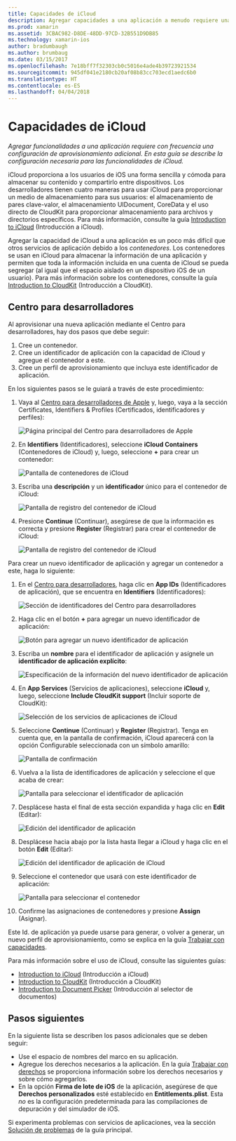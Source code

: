 ```yaml
---
title: Capacidades de iCloud
description: Agregar capacidades a una aplicación a menudo requiere una configuración de aprovisionamiento adicional. En esta guía se describe la configuración necesaria para las capacidades de iCloud.
ms.prod: xamarin
ms.assetid: 3CBAC982-D8DE-48DD-97CD-32B551D9DB85
ms.technology: xamarin-ios
author: bradumbaugh
ms.author: brumbaug
ms.date: 03/15/2017
ms.openlocfilehash: 7e18bff7f32303cb0c5016e4ade4b39723921534
ms.sourcegitcommit: 945df041e2180cb20af08b83cc703ecd1aedc6b0
ms.translationtype: HT
ms.contentlocale: es-ES
ms.lasthandoff: 04/04/2018
---
```

# <a name="icloud-capabilities"></a>Capacidades de iCloud

_Agregar funcionalidades a una aplicación requiere con frecuencia una configuración de aprovisionamiento adicional. En esta guía se describe la configuración necesaria para las funcionalidades de iCloud._

iCloud proporciona a los usuarios de iOS una forma sencilla y cómoda para almacenar su contenido y compartirlo entre dispositivos. Los desarrolladores tienen cuatro maneras para usar iCloud para proporcionar un medio de almacenamiento para sus usuarios: el almacenamiento de pares clave-valor, el almacenamiento UIDocument, CoreData y el uso directo de CloudKit para proporcionar almacenamiento para archivos y directorios específicos. Para más información, consulte la guía [Introduction to iCloud](~/ios/data-cloud/introduction-to-icloud.md) (Introducción a iCloud).

Agregar la capacidad de iCloud a una aplicación es un poco más difícil que otros servicios de aplicación debido a los _contenedores_. Los contenedores se usan en iCloud para almacenar la información de una aplicación y permiten que toda la información incluida en una cuenta de iCloud se pueda segregar (al igual que el espacio aislado en un dispositivo iOS de un usuario). Para más información sobre los contenedores, consulte la guía [Introduction to CloudKit](~/ios/data-cloud/intro-to-cloudkit.md) (Introducción a CloudKit).

<!--# Xcode

The steps in section [Adding App Services ](~/ios/deploy-test/provisioning/capabilities/index.md) above can be used to toggle the required iCloud capability. Depending on which means of storage is being used in your app, you may need to do additional setup. The image below shows the iCloud capabilities pane:

 ![iCloud Capability section](icloud-capabilities-images/image21.png)

First select the required service. If iCloud Documents or CloudKit have been selected, you must select a container. Selecting the default container will create a new container that is unique to the app. Alternatively, if you have created a container either via Xcode or the developer portal, select it here.
-->

<a name="icloud-developer-center" />

## <a name="developer-center"></a>Centro para desarrolladores

Al aprovisionar una nueva aplicación mediante el Centro para desarrolladores, hay dos pasos que debe seguir:

1.  Cree un contenedor.
2.  Cree un identificador de aplicación con la capacidad de iCloud y agregue el contenedor a este.
3. Cree un perfil de aprovisionamiento que incluya este identificador de aplicación.

En los siguientes pasos se le guiará a través de este procedimiento:

1.  Vaya al [Centro para desarrolladores de Apple](https://developer.apple.com/account/) y, luego, vaya a la sección Certificates, Identifiers & Profiles (Certificados, identificadores y perfiles): 
    
     ![Página principal del Centro para desarrolladores de Apple](icloud-capabilities-images/image22.png)

2.  En **Identifiers** (Identificadores), seleccione **iCloud Containers** (Contenedores de iCloud) y, luego, seleccione **+** para crear un contenedor:  
    
    ![Pantalla de contenedores de iCloud](icloud-capabilities-images/image23.png)

3.  Escriba una **descripción** y un **identificador** único para el contenedor de iCloud: 
    
    ![Pantalla de registro del contenedor de iCloud](icloud-capabilities-images/image24.png)

4.  Presione **Continue** (Continuar), asegúrese de que la información es correcta y presione **Register** (Registrar) para crear el contenedor de iCloud:  
    
    ![Pantalla de registro del contenedor de iCloud](icloud-capabilities-images/image25.png)

Para crear un nuevo identificador de aplicación y agregar un contenedor a este, haga lo siguiente:

1.  En el [Centro para desarrolladores](https://developer.apple.com/account/), haga clic en **App IDs** (Identificadores de aplicación), que se encuentra en **Identifiers** (Identificadores): 
    
    ![Sección de identificadores del Centro para desarrolladores](icloud-capabilities-images/image26.png)

2.  Haga clic en el botón **+** para agregar un nuevo identificador de aplicación: 
    
    ![Botón para agregar un nuevo identificador de aplicación](icloud-capabilities-images/image27.png)

3.  Escriba un **nombre** para el identificador de aplicación y asígnele un **identificador de aplicación explícito**:
    
    ![Especificación de la información del nuevo identificador de aplicación](icloud-capabilities-images/image28.png)

4.  En **App Services** (Servicios de aplicaciones), seleccione **iCloud** y, luego, seleccione **Include CloudKit support** (Incluir soporte de CloudKit):
    
    ![Selección de los servicios de aplicaciones de iCloud](icloud-capabilities-images/image29.png)

5.  Seleccione **Continue** (Continuar) y **Register** (Registrar). Tenga en cuenta que, en la pantalla de confirmación, iCloud aparecerá con la opción Configurable seleccionada con un símbolo amarillo:   
    
    ![Pantalla de confirmación](icloud-capabilities-images/image30.png)

6.  Vuelva a la lista de identificadores de aplicación y seleccione el que acaba de crear: 
    
    ![Pantalla para seleccionar el identificador de aplicación](icloud-capabilities-images/image31.png)

7.  Desplácese hasta el final de esta sección expandida y haga clic en **Edit** (Editar):
    
    ![Edición del identificador de aplicación](icloud-capabilities-images/image32.png)

8.  Desplácese hacia abajo por la lista hasta llegar a iCloud y haga clic en el botón **Edit** (Editar):  
    
    ![Edición del identificador de aplicación de iCloud](icloud-capabilities-images/image33.png)

9.  Seleccione el contenedor que usará con este identificador de aplicación:  
    
    ![Pantalla para seleccionar el contenedor](icloud-capabilities-images/image34.png)

10. Confirme las asignaciones de contenedores y presione **Assign** (Asignar).
 
Este Id. de aplicación ya puede usarse para generar, o volver a generar, un nuevo perfil de aprovisionamiento, como se explica en la guía [Trabajar con capacidades](~/ios/deploy-test/provisioning/capabilities/index.md). 

Para más información sobre el uso de iCloud, consulte las siguientes guías:

*   [Introduction to iCloud](~/ios/data-cloud/introduction-to-icloud.md) (Introducción a iCloud)
*   [Introduction to CloudKit](~/ios/data-cloud/intro-to-cloudkit.md) (Introducción a CloudKit)
*   [Introduction to Document Picker](~/ios/platform/document-picker.md) (Introducción al selector de documentos)

## <a name="next-steps"></a>Pasos siguientes
 
En la siguiente lista se describen los pasos adicionales que se deben seguir:

* Use el espacio de nombres del marco en su aplicación.
* Agregue los derechos necesarios a la aplicación. En la guía [Trabajar con derechos](~/ios/deploy-test/provisioning/entitlements.md) se proporciona información sobre los derechos necesarios y sobre cómo agregarlos.
* En la opción **Firma de lote de iOS** de la aplicación, asegúrese de que **Derechos personalizados** esté establecido en **Entitlements.plist**. Esta _no_ es la configuración predeterminada para las compilaciones de depuración y del simulador de iOS.

Si experimenta problemas con servicios de aplicaciones, vea la sección [Solución de problemas](~/ios/deploy-test/provisioning/capabilities/index.md) de la guía principal.